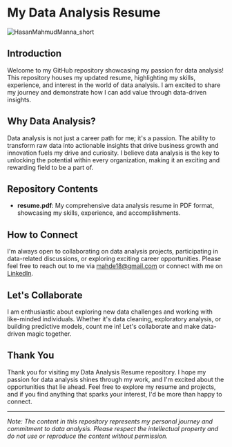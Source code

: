 # My Data Analysis Resume

![HasanMahmudManna_short](https://github.com/Mahe18/resume/assets/48506024/9ba4cf73-a833-4aed-aa8f-7e450f3ab33d)

## Introduction

Welcome to my GitHub repository showcasing my passion for data analysis! This repository houses my updated resume, highlighting my skills, experience, and interest in the world of data analysis. I am excited to share my journey and demonstrate how I can add value through data-driven insights.



## Why Data Analysis?

Data analysis is not just a career path for me; it's a passion. The ability to transform raw data into actionable insights that drive business growth and innovation fuels my drive and curiosity. I believe data analysis is the key to unlocking the potential within every organization, making it an exciting and rewarding field to be a part of.

## Repository Contents

- **resume.pdf**: My comprehensive data analysis resume in PDF format, showcasing my skills, experience, and accomplishments.


## How to Connect

I'm always open to collaborating on data analysis projects, participating in data-related discussions, or exploring exciting career opportunities. Please feel free to reach out to me via mahde18@gmail.com or connect with me on [LinkedIn](https://www.linkedin.com/in/hasanmahmudmanna/).

## Let's Collaborate

I am enthusiastic about exploring new data challenges and working with like-minded individuals. Whether it's data cleaning, exploratory analysis, or building predictive models, count me in! Let's collaborate and make data-driven magic together.

## Thank You

Thank you for visiting my Data Analysis Resume repository. I hope my passion for data analysis shines through my work, and I'm excited about the opportunities that lie ahead. Feel free to explore my resume and projects, and if you find anything that sparks your interest, I'd be more than happy to connect.

---

*Note: The content in this repository represents my personal journey and commitment to data analysis. Please respect the intellectual property and do not use or reproduce the content without permission.*
